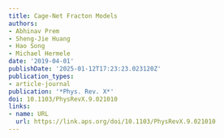 ```yaml
---
title: Cage-Net Fracton Models
authors:
- Abhinav Prem
- Sheng-Jie Huang
- Hao Song
- Michael Hermele
date: '2019-04-01'
publishDate: '2025-01-12T17:23:23.023120Z'
publication_types:
- article-journal
publication: '*Phys. Rev. X*'
doi: 10.1103/PhysRevX.9.021010
links:
- name: URL
  url: https://link.aps.org/doi/10.1103/PhysRevX.9.021010
---
```

